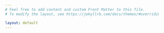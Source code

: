 ```yaml
---
# Feel free to add content and custom Front Matter to this file.
# To modify the layout, see https://jekyllrb.com/docs/themes/#overriding-theme-defaults

layout: default
---
```

<div id="mirador"></div>


<script>

var getvars = [];
window.location.href.replace(/[?&]+([^=&]+)=([^&]*)/gi,function(a,name,value){getvars[name]=value;});

const config = {
     id: 'mirador'
}





   if(typeof getvars['manifest'] !== 'undefined') {
   
	    	const vault = new IIIFVault.Vault();
	    	vault.loadManifest(getvars['manifest']).then(async (manifest) => {

		  switch(manifest['type']) {
		    case 'Manifest':
			    if(typeof getvars['view'] !== 'undefined') {
			      config['windows'] = [{manifestId: getvars['manifest'], view: getvars['view']}];
			    }
			    else if(typeof getvars['canvas'] !== 'undefined') {
			      config['windows'] = [{manifestId: getvars['manifest'], 'canvasIndex': getvars['canvas']}];
			    }
			    else {
			      config['windows'] = [{manifestId: getvars['manifest']}];
			    }
		    break;
		    case 'Collection':
			    if(typeof getvars['catalog'] !== 'undefined') {
			    console.log('here');
			    	config['windows'] = [];
				config['catalog'] = [];

				for(var x=0;x<manifest.items.length;x++) {
				  var url = manifest.items[x]['id'];
				  if(x <= 1) { config['windows'].push({"manifestId": url}); }
				   config['catalog'].push({"manifestId": url });
				}
			    }
			    else {
			      config['windows'] = [{manifestId: getvars['manifest']}];
			    }
		    
		    break;
		  }


	        })
	        .then((data) => {
	        console.log(config);
			Mirador.viewer(config);
	        });  
   

   
   }



</script>




